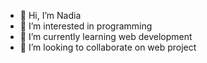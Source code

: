 - 👋 Hi, I’m Nadia
- 👀 I’m interested in programming
- 🌱 I’m currently learning web development
- 💞️ I’m looking to collaborate on web project

<!---
Nadia551/Nadia551 is a ✨ special ✨ repository because its `README.md` (this file) appears on your GitHub profile.
You can click the Preview link to take a look at your changes.
--->
